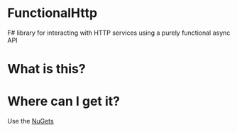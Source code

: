 FunctionalHttp
==============

F# library for interacting with HTTP services using a purely functional async API


# What is this?

# Where can I get it?

Use the [NuGets](https://www.nuget.org/packages/FunctionalHttp/)
